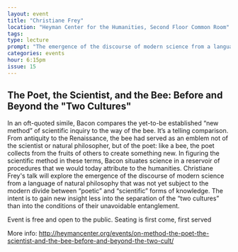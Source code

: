 ```yaml
---
layout: event
title: "Christiane Frey"
location: "Heyman Center for the Humanities, Second Floor Common Room"
tags: 
type: lecture
prompt: "The emergence of the discourse of modern science from a language of natural philosophy was not yet subject to the modern divide between 'poetic' and 'scientific' forms of knowledge."
categories: events
hour: 6:15pm
issue: 15
---
```


## The Poet, the Scientist, and the Bee: Before and Beyond the "Two Cultures"

In an oft-quoted simile, Bacon compares the yet-to-be established “new method” of scientific inquiry to the way of the bee. It’s a telling comparison. From antiquity to the Renaissance, the bee had served as an emblem not of the scientist or natural philosopher, but of the poet: like a bee, the poet collects from the fruits of others to create something new. In figuring the scientific method in these terms, Bacon situates science in a reservoir of procedures that we would today attribute to the humanities. Christiane Frey's talk will explore the emergence of the discourse of modern science from a language of natural philosophy that was not yet subject to the modern divide between “poetic” and “scientific” forms of knowledge. The intent is to gain new insight less into the separation of the “two cultures” than into the conditions of their unavoidable entanglement.

Event is free and open to the public. Seating is first come, first served

More info: <http://heymancenter.org/events/on-method-the-poet-the-scientist-and-the-bee-before-and-beyond-the-two-cult/>
